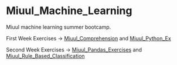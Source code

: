 # Miuul_Machine_Learning 
Miuul machine learning summer bootcamp.

First Week Exercises -> [Miuul_Comprehension](https://github.com/walterbishop67/Miuul_Machine_Learning/blob/main/W_1_Exs/Miuul_Comprehension.ipynb) and [Miuul_Python_Ex](https://github.com/walterbishop67/Miuul_Machine_Learning/blob/main/W_1_Exs/Miuul_Python_Ex.ipynb)

Second Week Exercises -> [Miuul_Pandas_Exercises](https://github.com/walterbishop67/Miuul_Machine_Learning/blob/main/W_2_Exs/Miuul_Pandas_Exercises.ipynb) and [Miuul_Rule_Based_Classification](https://github.com/walterbishop67/Miuul_Machine_Learning/blob/main/W_2_Exs/Miuul_Rule_Based_Classification.ipynb)
